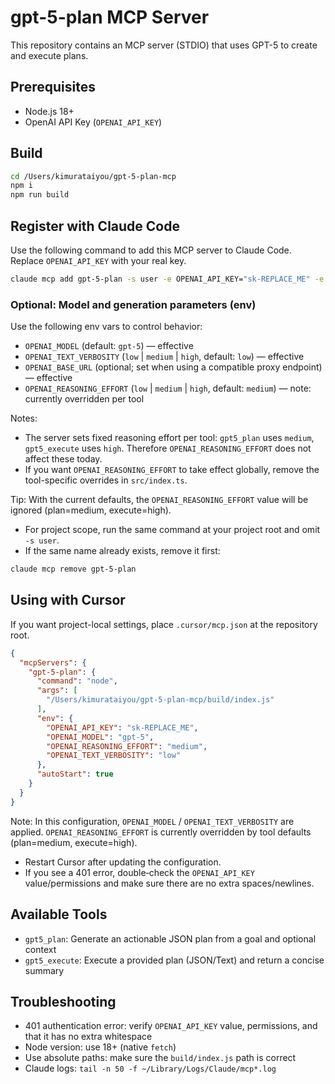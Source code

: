 # gpt-5-plan MCP Server

This repository contains an MCP server (STDIO) that uses GPT-5 to create and execute plans.

## Prerequisites
- Node.js 18+
- OpenAI API Key (`OPENAI_API_KEY`)

## Build
```bash
cd /Users/kimurataiyou/gpt-5-plan-mcp
npm i
npm run build
```

## Register with Claude Code
Use the following command to add this MCP server to Claude Code. Replace `OPENAI_API_KEY` with your real key.



```bash
claude mcp add gpt-5-plan -s user -e OPENAI_API_KEY="sk-REPLACE_ME" -e OPENAI_MODEL="gpt-5" -e OPENAI_REASONING_EFFORT="high" -e OPENAI_TEXT_VERBOSITY="low" -- $(which node) /Users/kimurataiyou/gpt-5-plan-mcp/build/index.js
```

### Optional: Model and generation parameters (env)
Use the following env vars to control behavior:

- `OPENAI_MODEL` (default: `gpt-5`) — effective
- `OPENAI_TEXT_VERBOSITY` (`low` | `medium` | `high`, default: `low`) — effective
- `OPENAI_BASE_URL` (optional; set when using a compatible proxy endpoint) — effective
- `OPENAI_REASONING_EFFORT` (`low` | `medium` | `high`, default: `medium`) — note: currently overridden per tool

Notes:
- The server sets fixed reasoning effort per tool: `gpt5_plan` uses `medium`, `gpt5_execute` uses `high`. Therefore `OPENAI_REASONING_EFFORT` does not affect these today.
- If you want `OPENAI_REASONING_EFFORT` to take effect globally, remove the tool-specific overrides in `src/index.ts`.

Tip: With the current defaults, the `OPENAI_REASONING_EFFORT` value will be ignored (plan=medium, execute=high).

- For project scope, run the same command at your project root and omit `-s user`.
- If the same name already exists, remove it first:

```bash
claude mcp remove gpt-5-plan
```

## Using with Cursor
If you want project-local settings, place `.cursor/mcp.json` at the repository root.

```json
{
  "mcpServers": {
    "gpt-5-plan": {
      "command": "node",
      "args": [
        "/Users/kimurataiyou/gpt-5-plan-mcp/build/index.js"
      ],
      "env": {
        "OPENAI_API_KEY": "sk-REPLACE_ME",
        "OPENAI_MODEL": "gpt-5",
        "OPENAI_REASONING_EFFORT": "medium",
        "OPENAI_TEXT_VERBOSITY": "low"
      },
      "autoStart": true
    }
  }
}
```

Note: In this configuration, `OPENAI_MODEL` / `OPENAI_TEXT_VERBOSITY` are applied. `OPENAI_REASONING_EFFORT` is currently overridden by tool defaults (plan=medium, execute=high).

- Restart Cursor after updating the configuration.
- If you see a 401 error, double‑check the `OPENAI_API_KEY` value/permissions and make sure there are no extra spaces/newlines.

## Available Tools
- `gpt5_plan`: Generate an actionable JSON plan from a goal and optional context
- `gpt5_execute`: Execute a provided plan (JSON/Text) and return a concise summary

## Troubleshooting
- 401 authentication error: verify `OPENAI_API_KEY` value, permissions, and that it has no extra whitespace
- Node version: use 18+ (native `fetch`)
- Use absolute paths: make sure the `build/index.js` path is correct
- Claude logs: `tail -n 50 -f ~/Library/Logs/Claude/mcp*.log`
